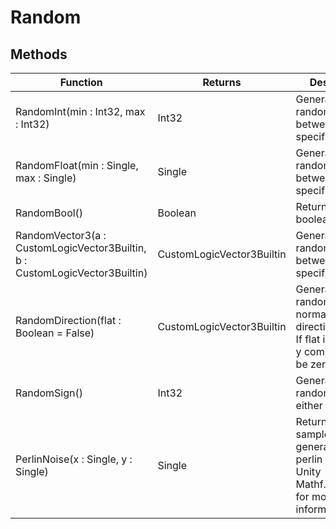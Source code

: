 # Random
## Methods
|Function|Returns|Description|
|---|---|---|
|RandomInt(min : Int32, max : Int32)|Int32|Generates a random integer between the specified range.|
|RandomFloat(min : Single, max : Single)|Single|Generates a random float between the specified range.|
|RandomBool()|Boolean|Returns random boolean.|
|RandomVector3(a : CustomLogicVector3Builtin, b : CustomLogicVector3Builtin)|CustomLogicVector3Builtin|Generates a random Vector3 between the specified ranges.|
|RandomDirection(flat : Boolean = False)|CustomLogicVector3Builtin|Generates a random normalized direction vector. If flat is true, the y component will be zero.|
|RandomSign()|Int32|Generates a random sign, either 1 or -1.|
|PerlinNoise(x : Single, y : Single)|Single|Returns a point sampled from generated 2d perlin noise. (see Unity Mathf.PerlinNoise for more information)|
